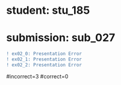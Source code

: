 # student: stu_185
# submission: sub_027

```diff
! ex02_0: Presentation Error
! ex02_1: Presentation Error
! ex02_2: Presentation Error
```
#incorrect=3
#correct=0
